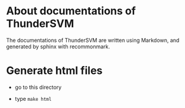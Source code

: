 About documentations of ThunderSVM
==================================
The documentations of ThunderSVM are written using Markdown, and generated by sphinx with recommonmark.

# Generate html files
* go to this directory

* type ```make html```
